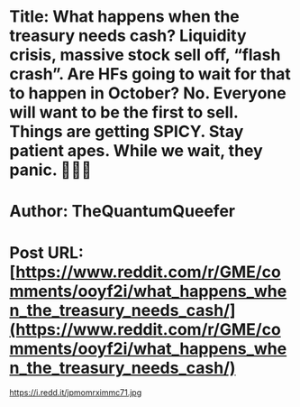 # Title: What happens when the treasury needs cash? Liquidity crisis, massive stock sell off, “flash crash”. Are HFs going to wait for that to happen in October? No. Everyone will want to be the first to sell. Things are getting SPICY. Stay patient apes. While we wait, they panic. 🦧✊🏼
# Author: TheQuantumQueefer
# Post URL: [https://www.reddit.com/r/GME/comments/ooyf2i/what_happens_when_the_treasury_needs_cash/](https://www.reddit.com/r/GME/comments/ooyf2i/what_happens_when_the_treasury_needs_cash/)


https://i.redd.it/jpmomrximmc71.jpg